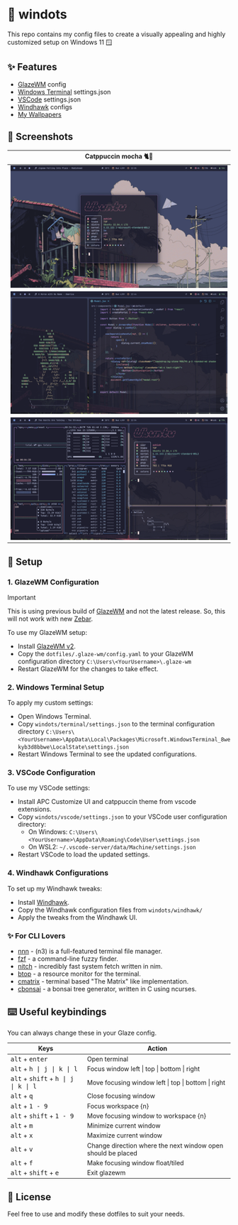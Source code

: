 # 🍙 windots
This repo contains my config files to create a visually appealing and highly customized setup on Windows 11 🪟

## ✨ Features

- [GlazeWM](https://github.com/glzr-io/glazewm) config
- [Windows Terminal](https://github.com/microsoft/terminal) settings.json
- [VSCode](https://code.visualstudio.com/) settings.json
- [Windhawk](https://windhawk.net/) configs
- [My Wallpapers](https://github.com/ashish0kumar/windots/tree/main/walls)

## 📸 Screenshots

| Catppuccin mocha 🐈🍵 |
| :---: |
| ![](/rice-previews/1.png) |
| ![](/rice-previews/2.png) |
| ![](/rice-previews/3.png) |

## 🚀 Setup

### 1. GlazeWM Configuration

> [!IMPORTANT]
> This is using previous build of [GlazeWM](https://github.com/glzr-io/glazewm) and not the latest release.
> So, this will not work with new [Zebar](https://github.com/glzr-io/zebar).

To use my GlazeWM setup:

- Install [GlazeWM v2](https://github.com/glzr-io/glazewm/releases/tag/v2.1.1).
- Copy the `dotfiles/.glaze-wm/config.yaml` to your GlazeWM configuration directory `C:\Users\<YourUsername>\.glaze-wm`
- Restart GlazeWM for the changes to take effect.

### 2. Windows Terminal Setup

To apply my custom settings:

- Open Windows Terminal.
- Copy `windots/terminal/settings.json` to the terminal configuration directory `C:\Users\<YourUsername>\AppData\Local\Packages\Microsoft.WindowsTerminal_8wekyb3d8bbwe\LocalState\settings.json`
- Restart Windows Terminal to see the updated configurations.

### 3. VSCode Configuration

To use my VSCode settings:

- Install APC Customize UI and catppuccin theme from vscode extensions.
- Copy `windots/vscode/settings.json` to your VSCode user configuration directory:
    - On Windows: `C:\Users\<YourUsername>\AppData\Roaming\Code\User\settings.json`
    - On WSL2: `~/.vscode-server/data/Machine/settings.json`
- Restart VSCode to load the updated settings.

### 4. Windhawk Configurations

To set up my Windhawk tweaks:
- Install [Windhawk](https://windhawk.net/).
- Copy the Windhawk configuration files from `windots/windhawk/`
- Apply the tweaks from the Windhawk UI.

### ✨ For CLI Lovers
- [nnn](https://github.com/jarun/nnn) - (n3) is a full-featured terminal file manager.
- [fzf](https://github.com/junegunn/fzf) - a command-line fuzzy finder.
- [nitch](https://github.com/ssleert/nitch) - incredibly fast system fetch written in nim.
- [btop](https://github.com/aristocratos/btop) - a resource monitor for the terminal.
- [cmatrix](https://github.com/abishekvashok/cmatrix) - terminal based "The Matrix" like implementation.
- [cbonsai](https://gitlab.com/jallbrit/cbonsai) - a bonsai tree generator, written in C using ncurses.

## ⌨️ Useful keybindings 

You can always change these in your Glaze config.

| Keys                                                                   | Action                                                          |
|------------------------------------------------------------------------|-----------------------------------------------------------------|
| <kbd>alt</kbd> + <kbd>enter</kbd>                                      | Open terminal                                                   |
| <kbd>alt</kbd> + <kbd>h \| j \| k \| l</kbd>                           | Focus window left \| top \| bottom \| right                     |
| <kbd>alt</kbd> + <kbd>shift</kbd> + <kbd>h \| j \| k \| l</kbd>        | Move focusing window left \| top \| bottom \| right             |
| <kbd>alt</kbd> + <kbd>q</kbd>                                          | Close focusing window                                           |
| <kbd>alt</kbd> + <kbd>1 - 9</kbd>                                      | Focus workspace {n}                                             | 
| <kbd>alt</kbd> + <kbd>shift</kbd> + <kbd>1 - 9</kbd>                   | Move focusing window to workspace {n}                           |
| <kbd>alt</kbd> + <kbd>m</kbd>                                          | Minimize current window                                         |
| <kbd>alt</kbd> + <kbd>x</kbd>                                          | Maximize current window                                         |
| <kbd>alt</kbd> + <kbd>v</kbd>                                          | Change direction where the next window open should be placed    |
| <kbd>alt</kbd> + <kbd>f</kbd>                                          | Make focusing window float/tiled                                |
| <kbd>alt</kbd> + <kbd>shift</kbd> + <kbd>e</kbd>                       | Exit glazewm                                                    |

## 📜 License
Feel free to use and modify these dotfiles to suit your needs.
